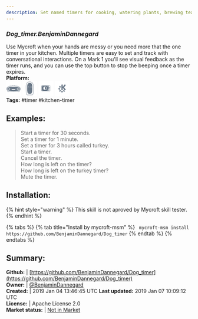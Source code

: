 ```yaml
---
description: Set named timers for cooking, watering plants, brewing tea and more
---
```


### _Dog_timer.BenjaminDannegard_  
Use Mycroft when your hands are messy or you need more that the one timer in your kitchen.  Multiple timers are easy to set and track with conversational interactions.
On a Mark 1 you'll see visual feedback as the timer runs, and you can use
the top button to stop the beeping once a timer expires.  
**Platform:**  
 ![Mark I](../.gitbook/assets/mark-1-icon.png)  ![Mark II](../.gitbook/assets/mark-2-icon.png)  ![Picroft](../.gitbook/assets/picroft-icon.png)  ![plasmoid](../.gitbook/assets/kde.png)   
**Tags:** \#timer \#kitchen-timer   
## Examples:  
> Start a timer for 30 seconds.  
> Set a timer for 1 minute.  
> Set a timer for 3 hours called turkey.  
> Start a timer.  
> Cancel the timer.  
> How long is left on the timer?  
> How long is left on the turkey timer?  
> Mute the timer.  
  
## Installation:  
{% hint style="warning" %}
This skill is not aproved by Mycroft skill tester.
{% endhint %}
    
{% tabs %}
{% tab title="Install by mycroft-msm" %}
``` mycroft-msm install https://github.com/BenjaminDannegard/Dog_timer```
{% endtab %}
  {% endtabs %}
    
## Summary:  
**Github:** | [https://github.com/BenjaminDannegard/Dog_timer](https://github.com/BenjaminDannegard/Dog_timer)  
**Owner:** | [@BenjaminDannegard](https://github.com/BenjaminDannegard)  
**Created:** | 2019 Jan 04 13:46:45 UTC  **Last updated:** 2019 Jan 07 10:09:12 UTC  
**License:** | Apache License 2.0  
**Market status:** | [Not in Market](https://market.mycroft.ai/skill/)  
